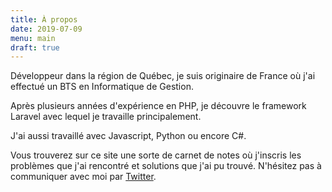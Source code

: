 ```yaml
---
title: À propos
date: 2019-07-09
menu: main
draft: true
---
```

Développeur dans la région de Québec, je suis originaire de France où j'ai effectué un BTS en Informatique de Gestion.

Après plusieurs années d'expérience en PHP, je découvre le framework Laravel avec lequel je travaille principalement.

J'ai aussi travaillé avec Javascript, Python ou encore C#.

Vous trouverez sur ce site une sorte de carnet de notes où j'inscris les problèmes que j'ai rencontré et solutions que j'ai pu trouvé. N'hésitez pas à communiquer avec moi par [Twitter](https://twitter.com/rachid_in).